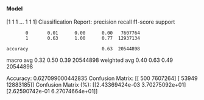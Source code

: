 #### Model
[1 1 1 ... 1 1 1]
Classification Report:
              precision    recall  f1-score   support

           0       0.01      0.00      0.00   7607764
           1       0.63      1.00      0.77  12937134

    accuracy                           0.63  20544898
   macro avg       0.32      0.50      0.39  20544898
weighted avg       0.40      0.63      0.49  20544898

Accuracy: 0.627099000442835
Confusion Matrix:
[[     500  7607264]
 [   53949 12883185]]
Confusion Matrix (%):
[[2.43369424e-03 3.70275092e+01]
 [2.62590742e-01 6.27074664e+01]]
